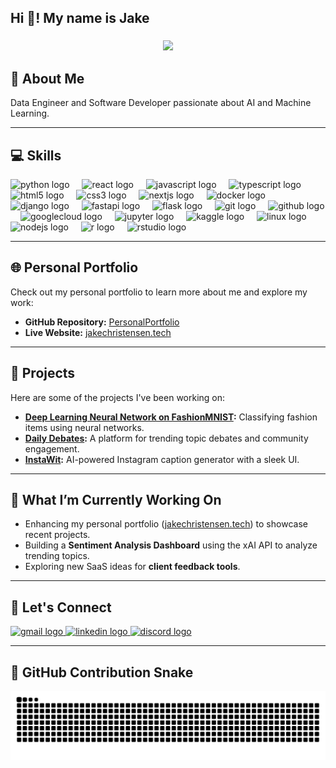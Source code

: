 <h2 align="left">Hi 👋! My name is Jake</h2>

###

<div align="center">
  <img height="200" src="https://i.giphy.com/media/v1.Y2lkPTc5MGI3NjExejBkNDZ5MTk3aGZkZ3dzdXA1cTEzOTFmZnF0eHNlMnhvY21oeXRnNiZlcD12MV9pbnRlcm5hbF9naWZfYnlfaWQmY3Q9Zw/eSwGh3YK54JKU/giphy.gif" />
</div>

###

## 🚀 About Me  
Data Engineer and Software Developer passionate about AI and Machine Learning.

---

## 💻 Skills  
<div align="left">
  <img src="https://cdn.jsdelivr.net/gh/devicons/devicon/icons/python/python-original.svg" height="30" alt="python logo" />
  <img width="12" />
  <img src="https://cdn.jsdelivr.net/gh/devicons/devicon/icons/react/react-original.svg" height="30" alt="react logo" />
  <img width="12" />
  <img src="https://cdn.jsdelivr.net/gh/devicons/devicon/icons/javascript/javascript-original.svg" height="30" alt="javascript logo" />
  <img width="12" />
  <img src="https://cdn.jsdelivr.net/gh/devicons/devicon/icons/typescript/typescript-original.svg" height="30" alt="typescript logo" />
  <img width="12" />
  <img src="https://cdn.jsdelivr.net/gh/devicons/devicon/icons/html5/html5-original.svg" height="30" alt="html5 logo" />
  <img width="12" />
  <img src="https://cdn.jsdelivr.net/gh/devicons/devicon/icons/css3/css3-original.svg" height="30" alt="css3 logo" />
  <img width="12" />
  <img src="https://cdn.jsdelivr.net/gh/devicons/devicon/icons/nextjs/nextjs-original.svg" height="30" alt="nextjs logo" />
  <img width="12" />
  <img src="https://cdn.jsdelivr.net/gh/devicons/devicon/icons/docker/docker-original.svg" height="30" alt="docker logo" />
  <img width="12" />
  <img src="https://cdn.jsdelivr.net/gh/devicons/devicon/icons/django/django-plain.svg" height="30" alt="django logo" />
  <img width="12" />
  <img src="https://cdn.jsdelivr.net/gh/devicons/devicon/icons/fastapi/fastapi-original.svg" height="30" alt="fastapi logo" />
  <img width="12" />
  <img src="https://cdn.jsdelivr.net/gh/devicons/devicon/icons/flask/flask-original.svg" height="30" alt="flask logo" />
  <img width="12" />
  <img src="https://cdn.jsdelivr.net/gh/devicons/devicon/icons/git/git-original.svg" height="30" alt="git logo" />
  <img width="12" />
  <img src="https://cdn.jsdelivr.net/gh/devicons/devicon/icons/github/github-original.svg" height="30" alt="github logo" />
  <img width="12" />
  <img src="https://cdn.jsdelivr.net/gh/devicons/devicon/icons/googlecloud/googlecloud-original.svg" height="30" alt="googlecloud logo" />
  <img width="12" />
  <img src="https://cdn.jsdelivr.net/gh/devicons/devicon/icons/jupyter/jupyter-original.svg" height="30" alt="jupyter logo" />
  <img width="12" />
  <img src="https://cdn.jsdelivr.net/gh/devicons/devicon/icons/kaggle/kaggle-original.svg" height="30" alt="kaggle logo" />
  <img width="12" />
  <img src="https://cdn.jsdelivr.net/gh/devicons/devicon/icons/linux/linux-original.svg" height="30" alt="linux logo" />
  <img width="12" />
  <img src="https://cdn.jsdelivr.net/gh/devicons/devicon/icons/nodejs/nodejs-original.svg" height="30" alt="nodejs logo" />
  <img width="12" />
  <img src="https://cdn.jsdelivr.net/gh/devicons/devicon/icons/r/r-original.svg" height="30" alt="r logo" />
  <img width="12" />
  <img src="https://cdn.jsdelivr.net/gh/devicons/devicon/icons/rstudio/rstudio-original.svg" height="30" alt="rstudio logo" />
</div>

---

## 🌐 Personal Portfolio  
Check out my personal portfolio to learn more about me and explore my work:  
- **GitHub Repository:** [PersonalPortfolio](https://github.com/neuraldevx/personalportfolio)  
- **Live Website:** [jakechristensen.tech](https://jakechristensen.tech)

---

## 📂 Projects  
Here are some of the projects I've been working on:  
- **[Deep Learning Neural Network on FashionMNIST](https://github.com/neuraldevx/Deep-Learning-FashionMNIST):** Classifying fashion items using neural networks.  
- **[Daily Debates](https://github.com/neuraldevx/dailydebates):** A platform for trending topic debates and community engagement.  
- **[InstaWit](https://github.com/neuraldevx/instawit):** AI-powered Instagram caption generator with a sleek UI.  

---

## 🔧 What I’m Currently Working On  
- Enhancing my personal portfolio ([jakechristensen.tech](https://jakechristensen.tech)) to showcase recent projects.  
- Building a **Sentiment Analysis Dashboard** using the xAI API to analyze trending topics.  
- Exploring new SaaS ideas for **client feedback tools**.  

---

## 🤝 Let's Connect  
<div align="left">
  <a href="mailto:Jrchris511@gmail.com" target="_blank">
    <img src="https://img.shields.io/static/v1?message=Gmail&logo=gmail&label=&color=D14836&logoColor=white&labelColor=&style=for-the-badge" height="35" alt="gmail logo" />
  </a>
  <a href="https://www.linkedin.com/in/jacobrchristensen/" target="_blank">
    <img src="https://img.shields.io/static/v1?message=LinkedIn&logo=linkedin&label=&color=0077B5&logoColor=white&labelColor=&style=for-the-badge" height="35" alt="linkedin logo" />
  </a>
  <a href="https://discord.com/channels/@me" target="_blank">
    <img src="https://img.shields.io/static/v1?message=Discord&logo=discord&label=&color=7289DA&logoColor=white&labelColor=&style=for-the-badge" height="35" alt="discord logo" />
  </a>
</div>

---

## 🐍 GitHub Contribution Snake  
<picture>
  <source media="(prefers-color-scheme: dark)" srcset="https://raw.githubusercontent.com/neuraldevx/neuraldevx/output/github-contribution-grid-snake-dark.svg" />
  <source media="(prefers-color-scheme: light)" srcset="https://raw.githubusercontent.com/neuraldevx/neuraldevx/output/github-contribution-grid-snake.svg" />
  <img alt="GitHub contribution grid snake animation" src="https://raw.githubusercontent.com/neuraldevx/neuraldevx/output/github-contribution-grid-snake.svg" />
</picture>
